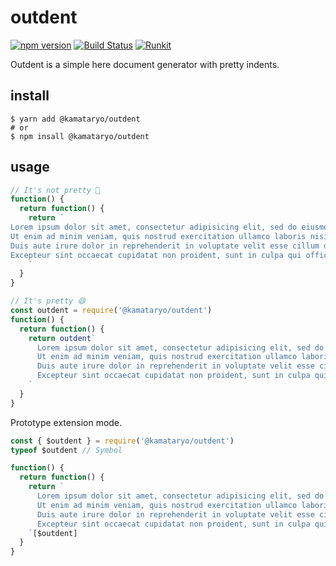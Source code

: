 # outdent
[![npm version](https://badge.fury.io/js/%40kamataryo%2Foutdent.svg)](https://badge.fury.io/js/%40kamataryo%2Foutdent)
[![Build Status](https://travis-ci.org/kamataryo/outdent.svg?branch=master)](https://travis-ci.org/kamataryo/outdent)
[![Runkit](https://img.shields.io/badge/RunKit-Try!-brightgreen.svg)](https://runkit.com/kamataryo/outdent)

Outdent is a simple here document generator with pretty indents.

## install

```shell
$ yarn add @kamataryo/outdent
# or
$ npm insall @kamataryo/outdent
```

## usage

```javascript
// It's not pretty 🤔
function() {
  return function() {
    return `
Lorem ipsum dolor sit amet, consectetur adipisicing elit, sed do eiusmod tempor incididunt ut labore et dolore magna aliqua.
Ut enim ad minim veniam, quis nostrud exercitation ullamco laboris nisi ut aliquip ex ea commodo consequat.
Duis aute irure dolor in reprehenderit in voluptate velit esse cillum dolore eu fugiat nulla pariatur.
Excepteur sint occaecat cupidatat non proident, sunt in culpa qui officia deserunt mollit anim id est laborum.
    `
  }
}
```

```javascript
// It's pretty 😄
const outdent = require('@kamataryo/outdent')
function() {
  return function() {
    return outdent`
      Lorem ipsum dolor sit amet, consectetur adipisicing elit, sed do eiusmod tempor incididunt ut labore et dolore magna aliqua.
      Ut enim ad minim veniam, quis nostrud exercitation ullamco laboris nisi ut aliquip ex ea commodo consequat.
      Duis aute irure dolor in reprehenderit in voluptate velit esse cillum dolore eu fugiat nulla pariatur.
      Excepteur sint occaecat cupidatat non proident, sunt in culpa qui officia deserunt mollit anim id est laborum.
    `
  }
}
```

Prototype extension mode.

```javascript
const { $outdent } = require('@kamataryo/outdent')
typeof $outdent // Symbol

function() {
  return function() {
    return `
      Lorem ipsum dolor sit amet, consectetur adipisicing elit, sed do eiusmod tempor incididunt ut labore et dolore magna aliqua.
      Ut enim ad minim veniam, quis nostrud exercitation ullamco laboris nisi ut aliquip ex ea commodo consequat.
      Duis aute irure dolor in reprehenderit in voluptate velit esse cillum dolore eu fugiat nulla pariatur.
      Excepteur sint occaecat cupidatat non proident, sunt in culpa qui officia deserunt mollit anim id est laborum.
    `[$outdent]
  }
}
```
